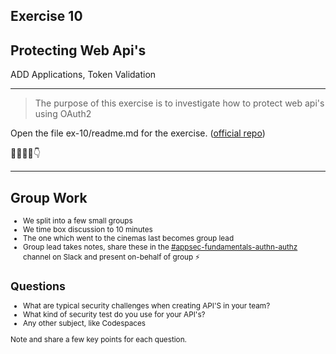 ## Exercise 10

## Protecting Web Api's

ADD Applications, Token Validation

---

>The purpose of this exercise is to investigate how to protect web api's using OAuth2

Open the file ex-10/readme.md for the exercise. ([official repo](https://github.com/equinor/appsec-fundamentals-authn-authz-cs/blob/main/ex-10/readme.md))

👷‍♀️👷‍♂️👇

---

## Group Work

<div style="font-size: 0.84em">

* We split into a few small groups
* We time box discussion to 10 minutes
* The one which went to the cinemas last becomes group lead
* Group lead takes notes, share these in the [#appsec-fundamentals-authn-authz](https://equinor.slack.com/archives/C051G3JV7NE) channel on Slack and present on-behalf of group ⚡️

</p>

## Questions

* What are typical security challenges when creating API'S in your team?
* What kind of security test do you use for your API's?
* Any other subject, like Codespaces

Note and share a few key points for each question.

</div>
